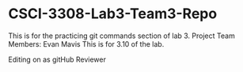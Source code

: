 # CSCI-3308-Lab3-Team3-Repo
This is for the practicing git commands section of lab 3.
Project Team Members: 
Evan Mavis
This is for 3.10 of the lab.


Editing on as gitHub Reviewer
